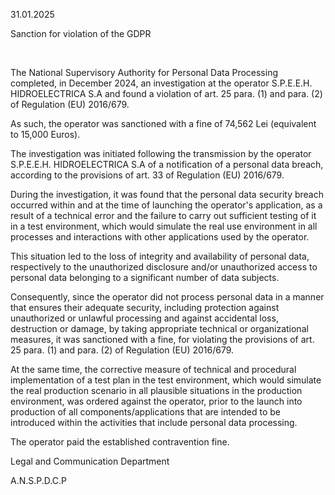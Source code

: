 31.01.2025

Sanction for violation of the GDPR

 

The National Supervisory Authority for Personal Data Processing completed, in December 2024, an investigation at the operator S.P.E.E.H. HIDROELECTRICA S.A and found a violation of art. 25 para. (1) and para. (2) of Regulation (EU) 2016/679.

As such, the operator was sanctioned with a fine of 74,562 Lei (equivalent to 15,000 Euros).

The investigation was initiated following the transmission by the operator S.P.E.E.H. HIDROELECTRICA S.A of a notification of a personal data breach, according to the provisions of art. 33 of Regulation (EU) 2016/679.

During the investigation, it was found that the personal data security breach occurred within and at the time of launching the operator's application, as a result of a technical error and the failure to carry out sufficient testing of it in a test environment, which would simulate the real use environment in all processes and interactions with other applications used by the operator.

This situation led to the loss of integrity and availability of personal data, respectively to the unauthorized disclosure and/or unauthorized access to personal data belonging to a significant number of data subjects.

Consequently, since the operator did not process personal data in a manner that ensures their adequate security, including protection against unauthorized or unlawful processing and against accidental loss, destruction or damage, by taking appropriate technical or organizational measures, it was sanctioned with a fine, for violating the provisions of art. 25 para. (1) and para. (2) of Regulation (EU) 2016/679.

At the same time, the corrective measure of technical and procedural implementation of a test plan in the test environment, which would simulate the real production scenario in all plausible situations in the production environment, was ordered against the operator, prior to the launch into production of all components/applications that are intended to be introduced within the activities that include personal data processing.

The operator paid the established contravention fine.

Legal and Communication Department

A.N.S.P.D.C.P
